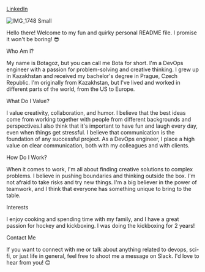 [LinkedIn](https://www.linkedin.com/in/botatolepbergen/)

![IMG_1748 Small](https://user-images.githubusercontent.com/132292065/236001132-dda7ef7b-11bf-4ab9-b7f1-4226f3b8f566.jpeg)

Hello there! Welcome to my fun and quirky personal README file. I promise it won't be boring! 😎

Who Am I?

My name is Botagoz, but you can call me Bota for short. I'm a DevOps engineer with a passion for problem-solving and creative thinking. I grew up in Kazakhstan and received my bachelor's degree in Prague, Czech Republic. I'm originally from Kazakhstan, but I've lived and worked in different parts of the world, from the US to Europe.

What Do I Value?

I value creativity, collaboration, and humor. I believe that the best ideas come from working together with people from different backgrounds and perspectives.I also think that it's important to have fun and laugh every day, even when things get stressful.
I believe that communication is the foundation of any successful project. As a DevOps engineer, I place a high value on clear communication, both with my colleagues and with clients.

How Do I Work?

When it comes to work, I'm all about finding creative solutions to complex problems. I believe in pushing boundaries and thinking outside the box. I'm not afraid to take risks and try new things. I'm a big believer in the power of teamwork, and I think that everyone has something unique to bring to the table.

Interests

I enjoy cooking and spending time with my family, and I have a great passion for hockey and kickboxing. I was doing the kickboxing for 2 years!

Contact Me

If you want to connect with me or talk about anything related to devops, sci-fi, or just life in general, feel free to shoot me a message on Slack. I'd love to hear from you! 😊

